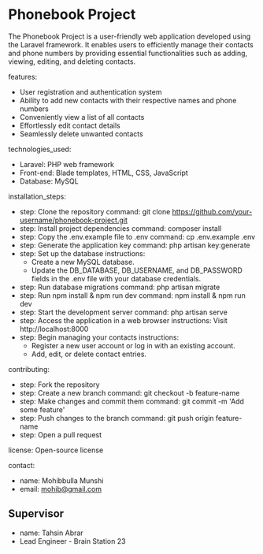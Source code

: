 # Phonebook Project

The Phonebook Project is a user-friendly web application developed using the Laravel framework. It enables users to efficiently manage their contacts and phone numbers by providing essential functionalities such as adding, viewing, editing, and deleting contacts.

features:
  - User registration and authentication system
  - Ability to add new contacts with their respective names and phone numbers
  - Conveniently view a list of all contacts
  - Effortlessly edit contact details
  - Seamlessly delete unwanted contacts

technologies_used:
  - Laravel: PHP web framework
  - Front-end: Blade templates, HTML, CSS, JavaScript
  - Database: MySQL

installation_steps:
  - step: Clone the repository
    command: git clone https://github.com/your-username/phonebook-project.git
  - step: Install project dependencies
    command: composer install
  - step: Copy the .env.example file to .env
    command: cp .env.example .env
  - step: Generate the application key
    command: php artisan key:generate
  - step: Set up the database
    instructions:
      - Create a new MySQL database.
      - Update the DB_DATABASE, DB_USERNAME, and DB_PASSWORD fields in the .env file with your database credentials.
  - step: Run database migrations
    command: php artisan migrate
  - step: Run npm install & npm run dev
    command: npm install & npm run dev
  - step: Start the development server
    command: php artisan serve
  - step: Access the application in a web browser
    instructions: Visit http://localhost:8000
  - step: Begin managing your contacts
    instructions:
      - Register a new user account or log in with an existing account.
      - Add, edit, or delete contact entries.

contributing:
  - step: Fork the repository
  - step: Create a new branch
    command: git checkout -b feature-name
  - step: Make changes and commit them
    command: git commit -m 'Add some feature'
  - step: Push changes to the branch
    command: git push origin feature-name
  - step: Open a pull request

license: Open-source license

contact:
  - name: Mohibbulla Munshi
  - email: mohib@gmail.com
## Supervisor
  - name: Tahsin Abrar
  - Lead Engineer - Brain Station 23
